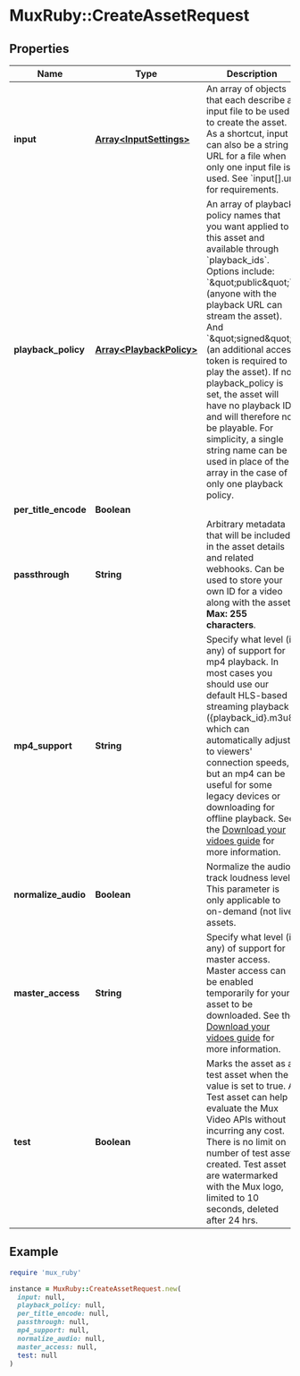 # MuxRuby::CreateAssetRequest

## Properties

| Name | Type | Description | Notes |
| ---- | ---- | ----------- | ----- |
| **input** | [**Array&lt;InputSettings&gt;**](InputSettings.md) | An array of objects that each describe an input file to be used to create the asset. As a shortcut, input can also be a string URL for a file when only one input file is used. See &#x60;input[].url&#x60; for requirements. | [optional] |
| **playback_policy** | [**Array&lt;PlaybackPolicy&gt;**](PlaybackPolicy.md) | An array of playback policy names that you want applied to this asset and available through &#x60;playback_ids&#x60;. Options include: &#x60;\&quot;public\&quot;&#x60; (anyone with the playback URL can stream the asset). And &#x60;\&quot;signed\&quot;&#x60; (an additional access token is required to play the asset). If no playback_policy is set, the asset will have no playback IDs and will therefore not be playable. For simplicity, a single string name can be used in place of the array in the case of only one playback policy. | [optional] |
| **per_title_encode** | **Boolean** |  | [optional] |
| **passthrough** | **String** | Arbitrary metadata that will be included in the asset details and related webhooks. Can be used to store your own ID for a video along with the asset. **Max: 255 characters**. | [optional] |
| **mp4_support** | **String** | Specify what level (if any) of support for mp4 playback. In most cases you should use our default HLS-based streaming playback ({playback_id}.m3u8) which can automatically adjust to viewers&#39; connection speeds, but an mp4 can be useful for some legacy devices or downloading for offline playback. See the [Download your vidoes guide](/guides/video/download-your-videos) for more information. | [optional] |
| **normalize_audio** | **Boolean** | Normalize the audio track loudness level. This parameter is only applicable to on-demand (not live) assets. | [optional][default to false] |
| **master_access** | **String** | Specify what level (if any) of support for master access. Master access can be enabled temporarily for your asset to be downloaded. See the [Download your vidoes guide](/guides/video/download-your-videos) for more information. | [optional] |
| **test** | **Boolean** | Marks the asset as a test asset when the value is set to true. A Test asset can help evaluate the Mux Video APIs without incurring any cost. There is no limit on number of test assets created. Test asset are watermarked with the Mux logo, limited to 10 seconds, deleted after 24 hrs. | [optional] |

## Example

```ruby
require 'mux_ruby'

instance = MuxRuby::CreateAssetRequest.new(
  input: null,
  playback_policy: null,
  per_title_encode: null,
  passthrough: null,
  mp4_support: null,
  normalize_audio: null,
  master_access: null,
  test: null
)
```

